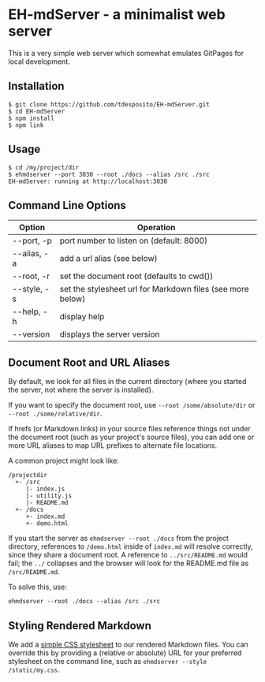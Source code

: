 # EH-mdServer - a minimalist web server

This is a very simple web server which somewhat emulates GitPages for local
development.

## Installation

```console
$ git clone https://github.com/tdesposito/EH-mdServer.git
$ cd EH-mdServer
$ npm install
$ npm link
```

## Usage
```console
$ cd /my/project/dir
$ ehmdserver --port 3030 --root ./docs --alias /src ./src
EH-mdServer: running at http://localhost:3030
```

## Command Line Options

| Option | Operation |
| -- | -- |
| --port, -p  | port number to listen on (default: 8000) |
| --alias, -a | add a url alias (see below) |
| --root, -r  | set the document root (defaults to cwd()) |
| --style, -s | set the stylesheet url for Markdown files (see more below) |
| --help, -h | display help |
| --version | displays the server version |

## Document Root and URL Aliases
By default, we look for all files in the current directory (where you started
the server, not where the server is installed).

If you want to specify the document root, use `--root /some/absolute/dir` or
`--root ./some/relative/dir`.

If hrefs (or Markdown links) in your source files reference things not under the
document root (such as your project's source files), you can add one or more URL
aliases to map URL prefixes to alternate file locations.

A common project might look like:

```
/projectdir
  +- /src
     |- index.js
     |- utility.js
     |- README.md
  +- /docs
     +- index.md
     +- demo.html
```

If you start the server as `ehmdserver --root ./docs` from the project
directory, references to `/demo.html` inside of `index.md` will resolve
correctly, since they share a document root. A reference to `../src/README.md`
would fail; the `../` collapses and the browser will look for the README.md file
as `/src/README.md`.

To solve this, use:

`ehmdserver --root ./docs --alias /src ./src`

## Styling Rendered Markdown

We add a [simple CSS stylesheet](/md.css) to our rendered Markdown files. You
can override this by providing a (relative or absolute) URL for your preferred
stylesheet on the command line, such as `ehmdserver --style /static/my.css`.
